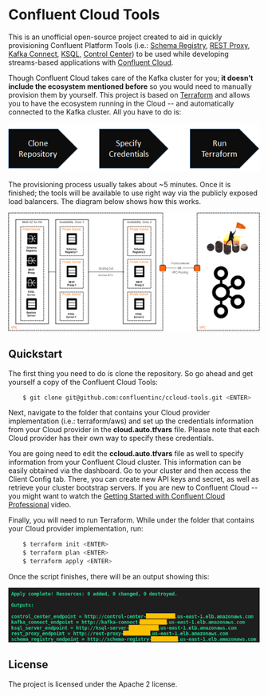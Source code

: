 # Confluent Cloud Tools

This is an unofficial open-source project created to aid in quickly provisioning Confluent Platform Tools (i.e.: [Schema Registry](https://docs.confluent.io/current/schema-registry/docs/index.html), [REST Proxy](https://docs.confluent.io/current/kafka-rest/docs/index.html), [Kafka Connect](https://docs.confluent.io/current/connect/index.html), [KSQL](https://docs.confluent.io/current/ksql/docs/index.html), [Control Center](https://docs.confluent.io/current/control-center/index.html)) to be used while developing streams-based applications with [Confluent Cloud](https://www.confluent.io/confluent-cloud).

Though Confluent Cloud takes care of the Kafka cluster for you; **it doesn't include the ecosystem mentioned before** so you would need to manually provision them by yourself. This project is based on [Terraform](https://www.terraform.io) and allows you to have the ecosystem running in the Cloud -- and automatically connected to the Kafka cluster. All you have to do is:

<p align="center">
    <img src="images/three_steps.png" />
</p>

The provisioning process usually takes about ~5 minutes. Once it is finished; the tools will be available to use right way via the publicly exposed load balancers. The diagram below shows how this works.

<p align="center">
    <img src="images/topology_diagram.png" />
</p>

Quickstart
----------

The first thing you need to do is clone the repository. So go ahead and get yourself a copy of the Confluent Cloud Tools:

```bash
    $ git clone git@github.com:confluentinc/ccloud-tools.git <ENTER>
```
Next, navigate to the folder that contains your Cloud provider implementation (i.e.: terraform/aws) and set up the credentials information from your Cloud provider in the **cloud.auto.tfvars** file. Please note that each Cloud provider has their own way to specify these credentials.

You are going need to edit the **ccloud.auto.tfvars** file as well to specify information from your Confluent Cloud cluster. This information can be easily obtained via the dashboard. Go to your cluster and then access the Client Config tab. There, you can create new API keys and secret, as well as retrieve your cluster bootstrap servers. If you are new to Confluent Cloud -- you might want to watch the [Getting Started with Confluent Cloud Professional](https://www.youtube.com/watch?v=JTPjfk51s3c) video.

Finally, you will need to run Terraform. While under the folder that contains your Cloud provider implementation, run:

```bash
    $ terraform init <ENTER>
    $ terraform plan <ENTER>
    $ terraform apply <ENTER>
```
Once the script finishes, there will be an output showing this:

<p align="center">
    <img src="images/outputs.png" />
</p>

License
-------

The project is licensed under the Apache 2 license.